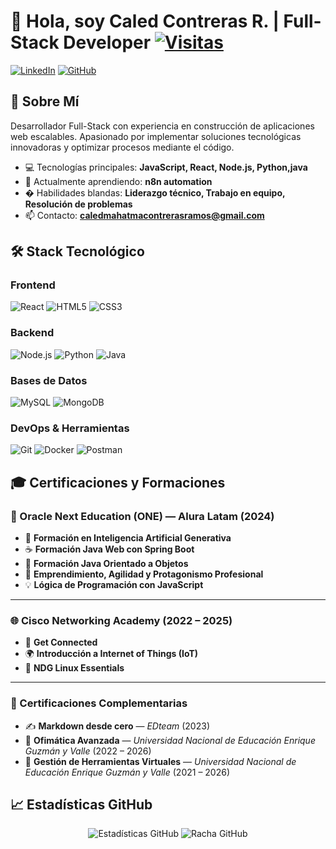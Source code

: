 # 👋 Hola, soy Caled Contreras R. | Full-Stack Developer [![Visitas](https://komarev.com/ghpvc/?username=calmahDev&style=flat-square&color=blue)](https://github.com/calmahDev)

[![LinkedIn](https://img.shields.io/badge/LinkedIn-0A66C2?style=for-the-badge&logo=linkedin&logoColor=white)](https://www.linkedin.com/in/caled-contreras-r-234753258/)
[![GitHub](https://img.shields.io/badge/GitHub-181717?style=for-the-badge&logo=github&logoColor=white)](https://github.com/calmahDev)

## 🚀 Sobre Mí
Desarrollador Full-Stack con experiencia en construcción de aplicaciones web escalables. Apasionado por implementar soluciones tecnológicas innovadoras y optimizar procesos mediante el código.

- 💻 Tecnologías principales: **JavaScript, React, Node.js, Python,java**
- 🌱 Actualmente aprendiendo: **n8n automation**
- � Habilidades blandas: **Liderazgo técnico, Trabajo en equipo, Resolución de problemas**
- 📫 Contacto: **caledmahatmacontrerasramos@gmail.com**

## 🛠 Stack Tecnológico

### Frontend
![React](https://img.shields.io/badge/React-20232A?style=for-the-badge&logo=react&logoColor=61DAFB)
![HTML5](https://img.shields.io/badge/HTML5-E34F26?style=for-the-badge&logo=html5&logoColor=white)
![CSS3](https://img.shields.io/badge/CSS3-1572B6?style=for-the-badge&logo=css3&logoColor=white)

### Backend
![Node.js](https://img.shields.io/badge/Node.js-339933?style=for-the-badge&logo=nodedotjs&logoColor=white)
![Python](https://img.shields.io/badge/Python-3776AB?style=for-the-badge&logo=python&logoColor=white)
![Java](https://img.shields.io/badge/Java-ED8B00?style=for-the-badge&logo=openjdk&logoColor=white)


### Bases de Datos
![MySQL](https://img.shields.io/badge/MySQL-4479A1?style=for-the-badge&logo=mysql&logoColor=white)
![MongoDB](https://img.shields.io/badge/MongoDB-47A248?style=for-the-badge&logo=mongodb&logoColor=white)

### DevOps & Herramientas
![Git](https://img.shields.io/badge/Git-F05032?style=for-the-badge&logo=git&logoColor=white)
![Docker](https://img.shields.io/badge/Docker-2496ED?style=for-the-badge&logo=docker&logoColor=white)
![Postman](https://img.shields.io/badge/Postman-FF6C37?style=for-the-badge&logo=postman&logoColor=white)

## 🎓 Certificaciones y Formaciones

### 🧠 Oracle Next Education (ONE) — Alura Latam (2024)
- 🤖 **Formación en Inteligencia Artificial Generativa**  
- ☕ **Formación Java Web con Spring Boot**  
- 🧩 **Formación Java Orientado a Objetos**  
- 🚀 **Emprendimiento, Agilidad y Protagonismo Profesional**  
- 💡 **Lógica de Programación con JavaScript**

---

### 🌐 Cisco Networking Academy (2022 – 2025)
- 🔌 **Get Connected**  
- 🌍 **Introducción a Internet of Things (IoT)**  
- 🐧 **NDG Linux Essentials**

---

### 🧾 Certificaciones Complementarias
- ✍️ **Markdown desde cero** — *EDteam* (2023)  
- 💼 **Ofimática Avanzada** — *Universidad Nacional de Educación Enrique Guzmán y Valle* (2022 – 2026)  
- 🧰 **Gestión de Herramientas Virtuales** — *Universidad Nacional de Educación Enrique Guzmán y Valle* (2021 – 2026)

## 📈 Estadísticas GitHub
<p align="center">
  <img src="https://github-readme-stats.vercel.app/api?username=calmahDev&show_icons=true&theme=dark" alt="Estadísticas GitHub"/>
  <img src="https://github-readme-streak-stats.herokuapp.com/?user=calmahDev&theme=dark" alt="Racha GitHub"/>
</p>
